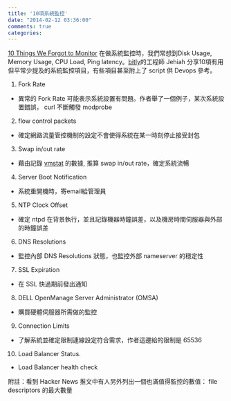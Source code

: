 ```yaml
---
title: '10項系統監控'
date: "2014-02-12 03:36:00"
comments: true
categories: 
---
```

[10 Things We Forgot to Monitor](http://word.bitly.com/post/74839060954/ten-things-to-monitor)
在做系統監控時，我們常想到Disk Usage, Memory Usage, CPU Load, Ping latency。[bitly](https://bitly.com/)的工程師 Jehiah 分享10項有用但平常少提及的系統監控項目，有些項目甚至附上了 script 供 Devops 參考。

1. Fork Rate
  - 異常的 Fork Rate 可能表示系統設置有問題。作者舉了一個例子，某次系統設置錯誤， curl 不斷觸發 modprobe
2. flow control packets
  - 確定網路流量管控機制的設定不會使得系統在某一時刻停止接受封包
3. Swap in/out rate
  - 藉由記錄 [vmstat](http://en.wikipedia.org/wiki/Vmstat) 的數據, 推算 swap in/out rate，確定系統流暢
4. Server Boot Notification
  - 系統重開機時，寄email給管理員
5. NTP Clock Offset
  - 確定 ntpd 在背景執行，並且記錄機器時鐘誤差，以及機房時間伺服器與外部的時鐘誤差
6. DNS Resolutions
  - 監控內部 DNS Resolutions 狀態，也監控外部 nameserver 的穩定性
7. SSL Expiration
  - 在 SSL 快過期前發出通知
8. DELL OpenManage Server Administrator (OMSA)
  - 購買硬體伺服器所需做的監控
9. Connection Limits
  - 了解系統並確定限制連線設定符合需求，作者這邊給的限制是 65536
10. Load Balancer Status.
  - Load Balancer health check

附註：看到 Hacker News 推文中有人另外列出一個也滿值得監控的數值： file descriptors 的最大數量

